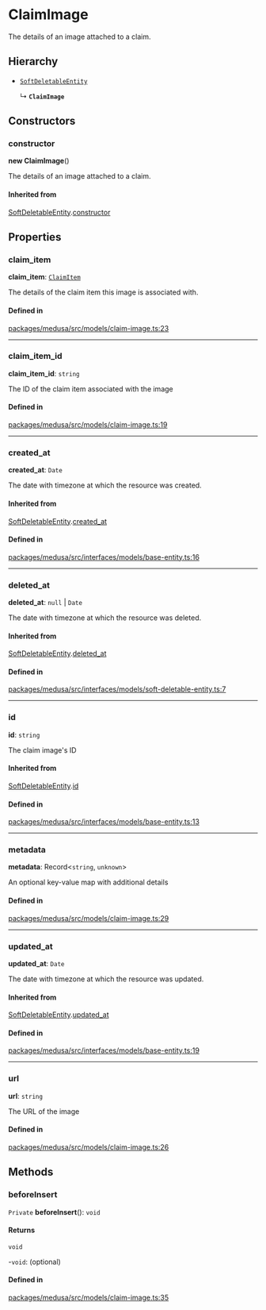 # ClaimImage

The details of an image attached to a claim.

## Hierarchy

- [`SoftDeletableEntity`](SoftDeletableEntity.md)

  ↳ **`ClaimImage`**

## Constructors

### constructor

**new ClaimImage**()

The details of an image attached to a claim.

#### Inherited from

[SoftDeletableEntity](SoftDeletableEntity.md).[constructor](SoftDeletableEntity.md#constructor)

## Properties

### claim\_item

 **claim\_item**: [`ClaimItem`](ClaimItem.md)

The details of the claim item this image is associated with.

#### Defined in

[packages/medusa/src/models/claim-image.ts:23](https://github.com/medusajs/medusa/blob/e39010127/packages/medusa/src/models/claim-image.ts#L23)

___

### claim\_item\_id

 **claim\_item\_id**: `string`

The ID of the claim item associated with the image

#### Defined in

[packages/medusa/src/models/claim-image.ts:19](https://github.com/medusajs/medusa/blob/e39010127/packages/medusa/src/models/claim-image.ts#L19)

___

### created\_at

 **created\_at**: `Date`

The date with timezone at which the resource was created.

#### Inherited from

[SoftDeletableEntity](SoftDeletableEntity.md).[created_at](SoftDeletableEntity.md#created_at)

#### Defined in

[packages/medusa/src/interfaces/models/base-entity.ts:16](https://github.com/medusajs/medusa/blob/e39010127/packages/medusa/src/interfaces/models/base-entity.ts#L16)

___

### deleted\_at

 **deleted\_at**: ``null`` \| `Date`

The date with timezone at which the resource was deleted.

#### Inherited from

[SoftDeletableEntity](SoftDeletableEntity.md).[deleted_at](SoftDeletableEntity.md#deleted_at)

#### Defined in

[packages/medusa/src/interfaces/models/soft-deletable-entity.ts:7](https://github.com/medusajs/medusa/blob/e39010127/packages/medusa/src/interfaces/models/soft-deletable-entity.ts#L7)

___

### id

 **id**: `string`

The claim image's ID

#### Inherited from

[SoftDeletableEntity](SoftDeletableEntity.md).[id](SoftDeletableEntity.md#id)

#### Defined in

[packages/medusa/src/interfaces/models/base-entity.ts:13](https://github.com/medusajs/medusa/blob/e39010127/packages/medusa/src/interfaces/models/base-entity.ts#L13)

___

### metadata

 **metadata**: Record<`string`, `unknown`\>

An optional key-value map with additional details

#### Defined in

[packages/medusa/src/models/claim-image.ts:29](https://github.com/medusajs/medusa/blob/e39010127/packages/medusa/src/models/claim-image.ts#L29)

___

### updated\_at

 **updated\_at**: `Date`

The date with timezone at which the resource was updated.

#### Inherited from

[SoftDeletableEntity](SoftDeletableEntity.md).[updated_at](SoftDeletableEntity.md#updated_at)

#### Defined in

[packages/medusa/src/interfaces/models/base-entity.ts:19](https://github.com/medusajs/medusa/blob/e39010127/packages/medusa/src/interfaces/models/base-entity.ts#L19)

___

### url

 **url**: `string`

The URL of the image

#### Defined in

[packages/medusa/src/models/claim-image.ts:26](https://github.com/medusajs/medusa/blob/e39010127/packages/medusa/src/models/claim-image.ts#L26)

## Methods

### beforeInsert

`Private` **beforeInsert**(): `void`

#### Returns

`void`

-`void`: (optional) 

#### Defined in

[packages/medusa/src/models/claim-image.ts:35](https://github.com/medusajs/medusa/blob/e39010127/packages/medusa/src/models/claim-image.ts#L35)
